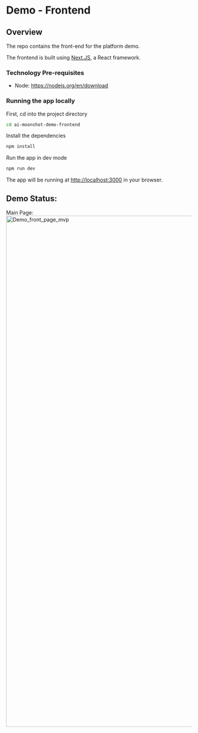 
# Demo - Frontend

## Overview
The repo contains the front-end for the platform demo. 

The frontend is built using [Next.JS](https://nextjs.org/), a React framework.

### Technology Pre-requisites
- Node: https://nodejs.org/en/download


### Running the app locally
First, cd into the project directory
``` bash
cd ai-moonshot-demo-frontend 
```

Install the dependencies
``` bash 
npm install 
```

Run the app in dev mode
```bash 
npm run dev
```

The app will be running at [http://localhost:3000](http://localhost:3000) in your browser.

## Demo Status:
Main Page: <img width="1388" alt="Demo_front_page_mvp" src="https://github.com/rashansmith/ai-moonshot-demo-frontend/assets/6632748/d61d3abd-ea33-4637-b967-41f85e732091">


